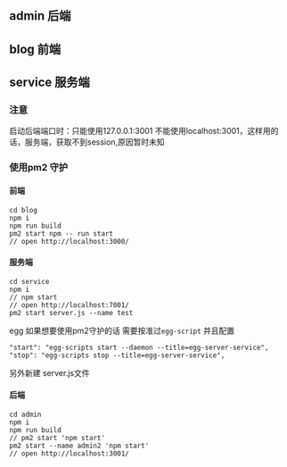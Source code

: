 ## admin  后端
## blog   前端
## service 服务端


### 注意
启动后端端口时：只能使用127.0.0.1:3001
不能使用localhost:3001，这样用的话，服务端，获取不到session,原因暂时未知

### 使用pm2 守护
#### 前端
```
cd blog 
npm i
npm run build 
pm2 start npm -- run start
// open http://localhost:3000/
```
#### 服务端
```
cd service
npm i
// npm start
// open http://localhost:7001/
pm2 start server.js --name test
```
egg 如果想要使用pm2守护的话
需要按准过`egg-script`
并且配置
```
"start": "egg-scripts start --daemon --title=egg-server-service",
"stop": "egg-scripts stop --title=egg-server-service",
```
另外新建 server.js文件
#### 后端
```
cd admin 
npm i
npm run build 
// pm2 start 'npm start'
pm2 start --name admin2 'npm start'
// open http://localhost:3001/
```